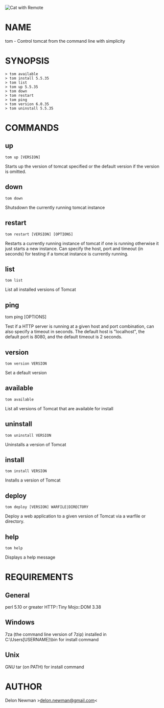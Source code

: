 ![Cat with Remote](http://farm4.staticflickr.com/3052/2432148351_1ba6ae6f5b.jpg)

NAME
====

tom - Control tomcat from the command line with simplicity

SYNOPSIS
========

    > tom available
    > tom install 5.5.35
    > tom list
    > tom up 5.5.35
    > tom down
    > tom restart
    > tom ping
    > tom version 6.0.35
    > tom uninstall 5.5.35

COMMANDS
========

up
--

    tom up [VERSION]

Starts up the version of tomcat specified or the default version if the
version is omitted.

down
----

    tom down

Shutsdown the currently running tomcat instance


restart
-------

    tom restart [VERSION] [OPTIONS]

Restarts a currently running instance of tomcat if one is running
otherwise it just starts a new instance. Can specify the host, port and
timeout (in seconds) for testing if a tomcat instance is currently
running.


list
----

    tom list

List all installed versions of Tomcat


ping
----

   tom ping [OPTIONS]

Test if a HTTP server is running at a given host and port combination,
can also specify a timeout in seconds. The default host is "localhost",
the default port is 8080, and the default timeout is 2 seconds.


version
-------

    tom version VERSION

Set a default version


available
---------

    tom available

List all versions of Tomcat that are available for install


uninstall
---------

    tom uninstall VERSION

Uninstalls a version of Tomcat


install
-------

    tom install VERSION

Installs a version of Tomcat


deploy
------

    tom deploy [VERSION] WARFILE|DIRECTORY

Deploy a web application to a given version of Tomcat via a warfile or
directory.


help
----

    tom help

Displays a help message


REQUIREMENTS
============

General
-------

perl 5.10 or greater
HTTP::Tiny
Mojo::DOM 3.38

Windows
-------
    
7za (the command line version of 7zip) installed in C:\Users\[USERNAME]\bin
for install command

Unix
----

GNU tar (on PATH) for install command

AUTHOR
======
    
Delon Newman &gt;delon.newman@gmail.com&lt;


